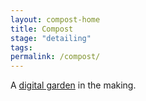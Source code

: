 ```yaml
---
layout: compost-home
title: Compost
stage: "detailing"
tags:
permalink: /compost/
---
```


A [digital garden](https://www.technologyreview.com/2020/09/03/1007716/digital-gardens-let-you-cultivate-your-own-little-bit-of-the-internet/) in the making.